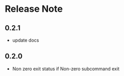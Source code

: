 # Release Note

## 0.2.1

- update docs

## 0.2.0

- Non zero exit status if Non-zero subcommand exit
